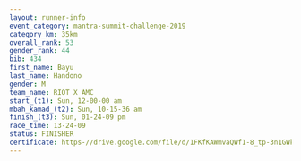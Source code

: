 ```yaml
---
layout: runner-info 
event_category: mantra-summit-challenge-2019 
category_km: 35km 
overall_rank: 53
gender_rank: 44
bib: 434
first_name: Bayu
last_name: Handono
gender: M
team_name: RIOT X AMC
start_(t1): Sun, 12-00-00 am
mbah_kamad_(t2): Sun, 10-15-36 am
finish_(t3): Sun, 01-24-09 pm
race_time: 13-24-09
status: FINISHER
certificate: https-//drive.google.com/file/d/1FKfKAWmvaQWf1-8_tp-3n1GWkG6vXNTZ/view?usp=sharing
---
```

